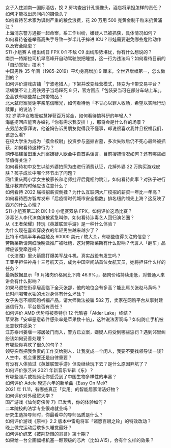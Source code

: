 女子入住湖南一国际酒店，换 2 房均查出针孔摄像头，酒店将承担怎样的责任？如何才能找出房间内的摄像头？  
如何看待艺术家为讽刺严重的粮食浪费，花 20 万用 500 克黄金制千粒米扔黄浦江？  
上海浦东警方通报一起命案，系工作纠纷，嫌疑人已被抓获，具体情况如何？  
如何看待爸爸举高高失手导致一岁半儿子摔进 ICU？带娃需要避免哪些危险动作以及安全隐患？  
S11 小组赛 A 组出线日 FPX 0:1 不敌 C9 出线形势堪忧，你有什么想说的？  
南京一特斯拉司机早高峰开自动驾驶脱把睡觉，这一行为违法吗？如何看待目前的「自动驾驶」技术？  
中国男性 35 年间（1985-2019）平均身高增加 9 厘米，全世界增幅第一，怎么做到的？  
如何评价游戏店铺「宁波老猎人」下架并改变经营模式，转变为卡带交易平台？  
活螃蟹不让上高铁男子当场踩死 8 只，官方回应「包装妥当可在部分车站上车」，坐高铁有哪些禁止携带物品？  
北大弑母案吴谢宇亲笔信曝光，如何看待他「不甘心以罪人收场，希望以实际行动赎罪」的说法？  
32 岁清华女教授赵慧婵获百万奖金，如何看待搞科研的年轻人？  
海底捞回应能否办婚礼「你有需求我安排！」，那将会是什么样的场景？  
去男朋友家拜访，他爸妈告诉男朋友觉得我不懂事，却说很喜欢我并且祝福我们，该怎么看?  
在校大学生为成为「摸金校尉」投资参与盗掘古墓，多次失败后仍不死心最终被抓获，如何看待这种行为？  
网传福建莆田重大刑案嫌疑人欧金中自首系谣言，目前搜捕情况如何？还有哪些细节值得关注？  
如何看待初中女生以给外婆拍照为由进行消费认证，花掉外婆 22 万购买游戏皮肤？孩子成长中哪个环节出了问题？  
网传重庆两小学女生被家长和老师批评后竟相约跳江，如何看待此事？对孩子进行批评教育的时候应该注意什么？  
如何看待 2022 届校招薪资倒挂？为什么互联网大厂校招的薪资一年比一年高？  
如何看待西方智库发布「后疫情时代城市安全指数」排名纽约领先上海？这反映了西方的什么心理？  
S11 小组赛第二轮 DK 1:0 小组赛双杀 FPX，如何评价这场比赛？  
涉毒艺人李代沫商演被紧急叫停，如何看待涉毒艺人回归演艺圈？  
从《王者荣耀》转玩《英雄联盟手游》是一种什么体验？  
为什么现在喜欢穿皮衣的年轻男生越来越少了？  
比特币时隔半年再度触及 60000 美元 / 枚大关，有哪些值得关注的信息？  
劳斯莱斯请网红晚晚做推广被吐槽，这对劳斯莱斯有什么影响？代言人「翻车」品牌应该受牵连吗？  
《长津湖》里火箭筒打爆美军战斗机，真实战役有发生吗？  
王亚平担任神舟十三号航天员，成为中国空间站首位女航天员，她将担任什么样的任务？  
最新数据显示「9 月猪肉价格同比下降 46.9%」，猪肉价格持续走低，对普通人来讲会有什么影响？  
如果马谡在街亭居高临下全灭张郃，他的地位会有多高？能比肩关张赵马黄吗？  
长时间喝带水垢的水对身体有什么坏处？  
女子失恋不顺网购祈福产品，请大师做法被骗 582 万，卖家在网购平台从事封建迷信行为，平台是否有责任？  
如何评价 AMD 优势将被英特尔 12 代酷睿「Alder Lake」终结？  
苹果称「安卓恶意软件感染率是苹果数十倍」，这种说法客观吗？如何防止手机被恶意软件感染？  
江苏泰州姜堰一邻居破门而入，警方已立案，嫌疑人将受到哪些惩罚？遇到邻里纠纷该如何妥善处理？  
有哪些你喜欢了很久的句子？  
领导突然把我负责的工作交给别人，让我变成一个闲人，我要不要找领导谈一谈?  
人生中，机会重要还是自律重要？  
有没有人体验过《英雄联盟手游》但没继续玩下去？是什么原因弃坑了？  
如何评价张艺兴 2021 年新音乐专辑《东》？  
有哪些照片或视频让你感受到了中国生物多样性的丰富？  
如何评价 Adele 暌违六年的新单曲《Easy On Me》?  
2021 年 11.11，有哪些真正「实用」的智能居家清洁好物？  
如何评价对外经贸大学？  
国产游戏《仙剑奇侠传 7》已发售，你的体验如何？  
二本院校的法学专业很难就业吗？  
研究生选择导师时，你最看中的导师品质是什么？  
如何评价游戏《原神》2.2 版本中雷电将军「诸愿百眼之轮」的特效改动？  
晚上做完运动后歇多久睡觉最好？  
如何评价综艺《披荆斩棘的哥哥》第十期？  
如果给一台全画幅相机塞一颗顶级的芯片（比如 A15），会有什么样的效果？  
